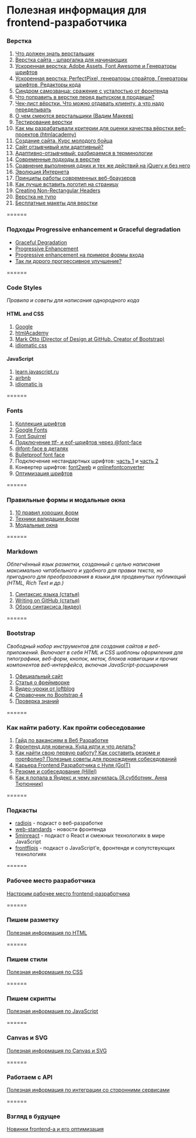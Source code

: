 # Полезная информация для frontend-разработчика

### Верстка
1. [Что должен знать верстальщик](http://krekotun.ru/ui-developer-skills)
2. [Верстка сайта - шпаргалка для начинающих](http://www.internet-technologies.ru/articles/article_1856.html)
3. [Ускоренная верстка: Adobe Assets, Font Awesome и Генераторы шрифтов](https://geekbrains.ru/events/255)
4. [Ускоренная верстка: PerfectPixel, генераторы спрайтов, Генераторы шрифтов, Редакторы кода](https://geekbrains.ru/events/278)
5. [Синдром самозванца: сражение с усталостью от фронтенда](https://m.habrahabr.ru/post/322674/)
6. [Что поправить в верстке перед выпуском в продакшн?](https://habrahabr.ru/post/319664/)
7. [Чек-лист вёрстки. Что можно отдавать клиенту, а что надо переделывать](https://habrahabr.ru/post/114256/%20%D0%98%D1%81%D1%82%D0%BE%D1%87%D0%BD%D0%B8%D0%BA:%20http://www.itmathrepetitor.ru/html-i-css-katalog-ssylok-dlya-verstki/)
8. [О чем смеются верстальщики (Вадим Макеев)](https://www.youtube.com/watch?v=lW4uzJp6uIg)
9. [Тестирование верстки](http://xiper.net/collect/weekdays-front-end-dev/the-work-in-general/testing-layout)
10. [Как мы разрабатывали критерии для оценки качества вёрстки веб-проектов (htmlacademy)](https://habrahabr.ru/company/htmlacademy/blog/254171/)
11. [Создание сайта. Курс молодого бойца](https://habrahabr.ru/post/273795)
12. [Сайт отзывчивый или адаптивный?](http://blog.sibirix.ru/2015/04/21/adaptive-responsive/)
13. [Адаптивно-отзывчивый: разбираемся в терминологии](http://frontender.info/adaptive-vs-responsive-terminology/)
14. [Современные подходы в верстке](https://www.youtube.com/watch?v=soWgVoOgQ_s)
15. [Сравнение выполнения одних и тех же действий на jQuery и без него](http://youmightnotneedjquery.com/)
16. [Эволюция Интернета](http://www.evolutionoftheweb.com/)
17. [Принципы работы современных веб-браузеров](http://www.html5rocks.com/ru/tutorials/internals/howbrowserswork/#Parsing_general)
18. [Как лучше вставить логотип на страницу](http://css.yoksel.ru/a11y-for-logotypes/?ct=t(hamail_20170115))
19. [Creating Non-Rectangular Headers](https://css-tricks.com/creating-non-rectangular-headers/?utm_source=forwebdev_twtr&utm_medium=announcement&utm_campaign=obzor-sposobov-sozdaniya-shapok-so-slozhnoy)
20. [Верстка не тупо](http://webmasters.teamdev.com/?utm_source=forwebdev_twtr&utm_medium=announcement&utm_campaign=vyorstka--eto-ne-tupo!-bezumno-krutoe-ru) 
21. [Бесплатные макеты для верстки](http://psd-html-css.ru/) 

======

### Подходы Progressive enhancement и Graceful degradation
- [Graceful Degradation](https://htmlacademy.ru/blog/6-graceful-degradation)
- [Progressive Enhancement](https://htmlacademy.ru/blog/7-progressive-enhancement)
- [Progressive enhancement на примере формы входа](https://htmlacademy.ru/demos/1#step1)
- [Так ли дорого прогрессивное улучшение?](https://htmlacademy.ru/blog/8-is-it-expensive-to-progressive-enhancement)

======

### Code Styles
*Правила и советы для написания однородного кода*

#### HTML and CSS
1. [Google](https://google.github.io/styleguide/htmlcssguide.html)
2. [htmlAcademy](https://htmlacademy.github.io/codeguide/)
3. [Mark Otto (Director of Design at GitHub. Creator of Bootstrap)](http://codeguide.co/)
4. [idiomatic css](https://github.com/necolas/idiomatic-css/tree/master/translations/ru-RU)

#### JavaScript
1. [learn.javascript.ru](https://learn.javascript.ru/coding-style) 
2. [airbnb](https://github.com/airbnb/javascript) 
3. [idiomatic js](https://github.com/rwaldron/idiomatic.js/tree/master/translations/ru_RU)  

======

### Fonts
1. [Коллекция шрифтов](http://fonts.in.ua/font)
2. [Google Fonts](https://fonts.google.com/)
3. [Font Squirrel](https://www.fontsquirrel.com/)
4. [Подключение ttf- и eof-шрифтов через @font-face](https://webref.ru/layout/html5-css3/text/font-face)
5. [@font-face в деталях](http://xiper.net/collect/html-and-css-tricks/typographics/font-face-in-the-details)
6. [Bulletproof font face](https://github.com/CSSLint/csslint/wiki/bulletproof-font-face)
7. Подключение нестандартных шрифтов: [часть 1](https://webfont.ru/blog/about-font-face-part-one/) и [часть 2](https://webfont.ru/blog/about-font-face-part-two/)
8. Конвертер шрифтов: [font2web](http://www.font2web.com/) и [onlinefontconverter](https://onlinefontconverter.com/)
9. [Оптимизация шрифтов](https://developers.google.com/web/fundamentals/performance/optimizing-content-efficiency/webfont-optimization?hl=ru)

======

### Правильные формы и модальные окна
1. [10 правил хороших форм](https://www.artlebedev.ru/tools/technogrette/etc/forms/)
2. [Техники валидации форм](https://htmlacademy.ru/blog/95-form-validation-techniques)
3. [Модальные окна](http://prgssr.ru/development/oformlenie-modalnyh-okon.html?ct=t(hamail_20160815))

======

### Markdown
*Облегчённый язык разметки, созданный с целью написания максимально читабельного и удобного для правки текста, но пригодного для преобразования в языки для продвинутых публикаций (HTML, Rich Text и др.)*

1. [Синтаксис языка (статья)](https://github.com/OlgaVlasova/markdown-doc/blob/master/README.md)
2. [Writing on GitHub (статья)](https://help.github.com/categories/writing-on-github/)
3. [Обзор синтаксиса (видео)](https://www.youtube.com/watch?v=xaOHsJ5Igys)

======

### Bootstrap
*Свободный набор инструментов для создания сайтов и веб-приложений. Включает в себя HTML и CSS шаблоны оформления для типографики, веб-форм, кнопок, меток, блоков навигации и прочих компонентов веб-интерфейса, включая JavaScript-расширения*

1. [Официальный сайт](http://getbootstrap.com/css/)
2. [Статья о фреймворке](https://webref.ru/layout/bootstrap)
3. [Видео-уроки от loftblog](http://loftblog.ru/material/2302/)
4. [Cправочник по Bootstrap 4](http://hackerthemes.com/bootstrap-cheatsheet/)
5. [Проверка знаний](http://www.w3schools.com/quiztest/quiztest.asp?qtest=Bootstrap)

======

### Как найти работу. Как пройти собеседование
1. [Гайд по вакансиям в Веб Разработке](https://mkdev.me/posts/gayd-po-vakansiyam-v-veb-razrabotke?ct=t(hamail_20161115))
2. [Фронтенд для новичка. Куда идти и что делать?](https://www.youtube.com/watch?v=G9hMm77B1dk)
3. [Как найти свою первую работу? Как составить резюме и портфолио? Полезные советы для прохождения собеседований](https://www.youtube.com/watch?v=nc1-PmAmcqA&index=6&list=PL0k-9Y7O1Gwfo8ootEdF8noBQal41dH-u)
4. [Карьера Frontend Разработчика с Нуля (GoIT)](https://www.youtube.com/watch?v=JNhXJsMynHw)
5. [Резюме и собеседование (Hillel)](http://blog.itschool-hillel.org/articles/kak-sostavit-rezyume-i-proyti-sobesedovanie-v-it-kompaniyu)
6. [Как я попала в Яндекс и чему научилась (Я.субботник, Анна Тютюнник)](https://www.youtube.com/watch?v=yIk7VfycBBw)

======

### Подкасты
- [radiojs](https://soundcloud.com/radiojspodcast) - подкаст о веб-разработке
- [web-standards](https://soundcloud.com/web-standards) - новости фронтенда
- [5minreact](http://5minreact.ru/) - подкаст о React и смежных технологиях в мире JavaScript
- [frontflipjs](https://soundcloud.com/frontflipjs) - подкаст о JavaScript'e, фронтенде и сопутствующих технологиях

======

### Рабочее место разработчика
[Настроим рабочее место frontend-разработчика](https://github.com/KAnastasiya/Useful_informations_about_frontend/blob/master/workflow.md)

======

### Пишем разметку
[Полезная информация по HTML](https://github.com/KAnastasiya/Useful_informations_about_frontend/blob/master/html.md)

======

### Пишем стили
[Полезная информация по CSS](https://github.com/KAnastasiya/Useful_informations_about_frontend/blob/master/css.md)

======

### Пишем скрипты
[Полезная информация по JavaScript](https://github.com/KAnastasiya/Useful_informations_about_frontend/blob/master/javascript.md)

======

### Canvas и SVG
[Полезная информация по Canvas и SVG](https://github.com/KAnastasiya/Useful_informations_about_frontend/blob/master/canvas_svg.md)

======

### Работаем с API
[Полезная информация по интеграции со сторонними сервисами](https://github.com/KAnastasiya/Useful_informations_about_frontend/blob/master/api.md)

======

### Взгляд в будущее
[Новинки frontend-а и его оптимизация](https://github.com/KAnastasiya/Useful_informations_about_frontend/blob/master/optimizations_novelties.md)
